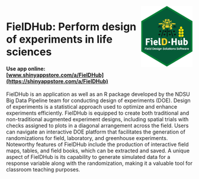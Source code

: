 <img src='man/figures/icon.gif' width = "140px" align="right"/>


# FielDHub: Perform design of experiments in life sciences

#### Use app online: __[www.shinyappstore.com/a/FielDHub](https://shinyappstore.com/a/FielDHub)__

FielDHub is an application as well as an R package developed by the NDSU Big Data Pipeline team for conducting design of experiments (DOE). Design of experiments is a statistical approach used to optimize and enhance experiments efficiently. FielDHub is equipped to create both traditional and non-traditional augmented experiment designs, including spatial trials with checks assigned to plots in a diagonal arrangement across the field. Users can navigate an interactive DOE platform that facilitates the generation of randomizations for field, laboratory, and greenhouse experiments. Noteworthy features of FielDHub include the production of interactive field maps, tables, and field books, which can be extracted and saved. A unique aspect of FielDHub is its capability to generate simulated data for a response variable along with the randomization, making it a valuable tool for classroom teaching purposes.
